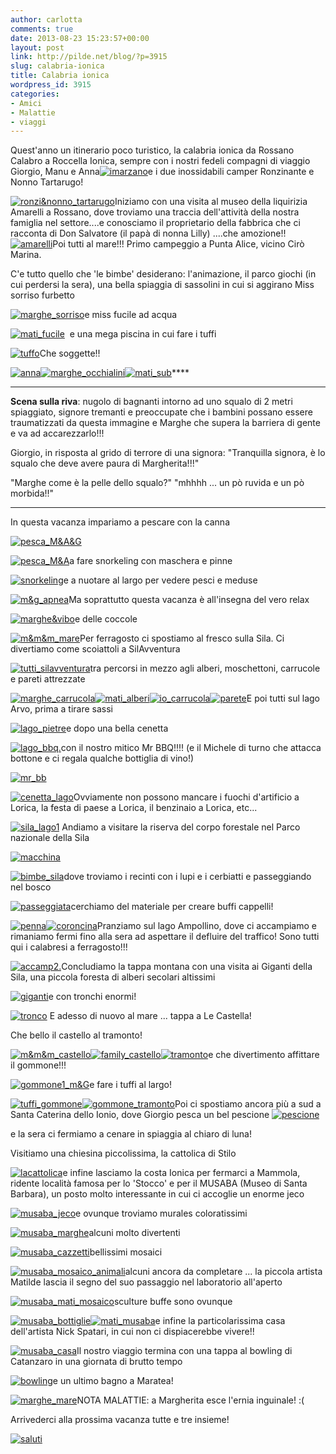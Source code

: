 ```yaml
---
author: carlotta
comments: true
date: 2013-08-23 15:23:57+00:00
layout: post
link: http://pilde.net/blog/?p=3915
slug: calabria-ionica
title: Calabria ionica
wordpress_id: 3915
categories:
- Amici
- Malattie
- viaggi
---
```


Quest'anno un itinerario poco turistico, la calabria ionica da Rossano Calabro a Roccella Ionica, sempre con i nostri fedeli compagni di viaggio Giorgio, Manu e Anna[![imarzano](http://pilde.net/blog/wp-content/uploads/2013/09/imarzano.jpg)](http://pilde.net/blog/wp-content/uploads/2013/09/imarzano.jpg)e i due inossidabili camper Ronzinante e Nonno Tartarugo!

[![ronzi&nonno_tartarugo](http://pilde.net/blog/wp-content/uploads/2013/09/ronzinonno_tartarugo.jpg)](http://pilde.net/blog/wp-content/uploads/2013/09/ronzinonno_tartarugo.jpg)Iniziamo con una visita al museo della liquirizia Amarelli a Rossano, dove troviamo una traccia dell'attività della nostra famiglia nel settore....e conosciamo il proprietario della fabbrica che ci racconta di Don Salvatore (il papà di nonna Lilly) ....che amozione!! [![amarelli](http://pilde.net/blog/wp-content/uploads/2013/09/amarelli.jpg)](http://pilde.net/blog/wp-content/uploads/2013/09/amarelli.jpg)Poi tutti al mare!!! Primo campeggio a Punta Alice, vicino Cirò Marina.

C'e tutto quello che 'le bimbe' desiderano: l'animazione, il parco giochi (in cui perdersi la sera), una bella spiaggia di sassolini in cui si aggirano Miss sorriso furbetto

[![marghe_sorriso](http://pilde.net/blog/wp-content/uploads/2013/09/marghe_sorriso.jpg)](http://pilde.net/blog/wp-content/uploads/2013/09/marghe_sorriso.jpg)e miss fucile ad acqua

[![mati_fucile](http://pilde.net/blog/wp-content/uploads/2013/09/mati_fucile.jpg)](http://pilde.net/blog/wp-content/uploads/2013/09/mati_fucile.jpg)  e una mega piscina in cui fare i tuffi

[![tuffo](http://pilde.net/blog/wp-content/uploads/2013/09/tuffo.jpg)](http://pilde.net/blog/wp-content/uploads/2013/09/tuffo.jpg)Che soggette!!

[![anna](http://pilde.net/blog/wp-content/uploads/2013/09/anna.jpg)](http://pilde.net/blog/wp-content/uploads/2013/09/anna.jpg)[![marghe_occhialini](http://pilde.net/blog/wp-content/uploads/2013/09/marghe_occhialini.jpg)](http://pilde.net/blog/wp-content/uploads/2013/09/marghe_occhialini.jpg)[![mati_sub](http://pilde.net/blog/wp-content/uploads/2013/09/mati_sub.jpg)](http://pilde.net/blog/wp-content/uploads/2013/09/mati_sub.jpg)****

- - - - - -

**Scena sulla riva**: nugolo di bagnanti intorno ad uno squalo di 2 metri spiaggiato, signore tremanti e preoccupate che i bambini possano essere traumatizzati da questa immagine e Marghe che supera la barriera di gente e va ad accarezzarlo!!!

Giorgio, in risposta al grido di terrore di una signora: "Tranquilla signora, è lo squalo che deve avere paura di Margherita!!!"

"Marghe come è la pelle dello squalo?" "mhhhh ... un pò ruvida e un pò morbida!!"

- - - - - -

In questa vacanza impariamo a pescare con la canna

[![pesca_M&A&G](http://pilde.net/blog/wp-content/uploads/2013/09/pesca_MAG.jpg)](http://pilde.net/blog/wp-content/uploads/2013/09/pesca_MAG.jpg)

[![pesca_M&A](http://pilde.net/blog/wp-content/uploads/2013/09/pesca_MA.jpg)](http://pilde.net/blog/wp-content/uploads/2013/09/pesca_MA.jpg)a fare snorkeling con maschera e pinne

[![snorkeling](http://pilde.net/blog/wp-content/uploads/2013/09/snorkeling.jpg)](http://pilde.net/blog/wp-content/uploads/2013/09/snorkeling.jpg)e a nuotare al largo per vedere pesci e meduse

[![m&g_apnea](http://pilde.net/blog/wp-content/uploads/2013/09/mg_apnea.jpg)](http://pilde.net/blog/wp-content/uploads/2013/09/mg_apnea.jpg)Ma soprattutto questa vacanza è all'insegna del vero relax

[![marghe&vibo](http://pilde.net/blog/wp-content/uploads/2013/09/marghevibo.jpg)](http://pilde.net/blog/wp-content/uploads/2013/09/marghevibo.jpg)e delle coccole

[![m&m&m_mare](http://pilde.net/blog/wp-content/uploads/2013/09/mmm_mare.jpg)](http://pilde.net/blog/wp-content/uploads/2013/09/mmm_mare.jpg)Per ferragosto ci spostiamo al fresco sulla Sila. Ci divertiamo come scoiattoli a SilAvventura

[![tutti_silavventura](http://pilde.net/blog/wp-content/uploads/2013/09/tutti_silavventura.jpg)](http://pilde.net/blog/wp-content/uploads/2013/09/tutti_silavventura.jpg)tra percorsi in mezzo agli alberi, moschettoni, carrucole e pareti attrezzate

[![marghe_carrucola](http://pilde.net/blog/wp-content/uploads/2013/09/marghe_carrucola.jpg)](http://pilde.net/blog/wp-content/uploads/2013/09/marghe_carrucola.jpg)[![mati_alberi](http://pilde.net/blog/wp-content/uploads/2013/09/mati_alberi.jpg)](http://pilde.net/blog/wp-content/uploads/2013/09/mati_alberi.jpg)[![io_carrucola](http://pilde.net/blog/wp-content/uploads/2013/09/io_carrucola.jpg)![parete](http://pilde.net/blog/wp-content/uploads/2013/09/parete.jpg)](http://pilde.net/blog/wp-content/uploads/2013/09/parete.jpg)E poi tutti sul lago Arvo, prima a tirare sassi

[![lago_pietre](http://pilde.net/blog/wp-content/uploads/2013/08/lago_pietre.jpg)](http://pilde.net/blog/wp-content/uploads/2013/08/lago_pietre.jpg)e dopo una bella cenetta

[![lago_bbq.](http://pilde.net/blog/wp-content/uploads/2013/09/lago_bbq..jpg)](http://pilde.net/blog/wp-content/uploads/2013/09/lago_bbq..jpg)con il nostro mitico Mr BBQ!!!! (e il Michele di turno che attacca bottone e ci regala qualche bottiglia di vino!)

[![mr_bb](http://pilde.net/blog/wp-content/uploads/2013/09/mr_bb.jpg)](http://pilde.net/blog/wp-content/uploads/2013/09/mr_bb.jpg)

[![cenetta_lago](http://pilde.net/blog/wp-content/uploads/2013/09/cenetta_lago.jpg)](http://pilde.net/blog/wp-content/uploads/2013/09/cenetta_lago.jpg)Ovviamente non possono mancare i fuochi d'artificio a Lorica, la festa di paese a Lorica, il benzinaio a Lorica, etc...

[![sila_lago1](http://pilde.net/blog/wp-content/uploads/2013/09/sila_lago1.jpg)](http://pilde.net/blog/wp-content/uploads/2013/09/sila_lago1.jpg) Andiamo a visitare la riserva del corpo forestale nel Parco nazionale della Sila

[![macchina](http://pilde.net/blog/wp-content/uploads/2013/09/macchina.jpg)](http://pilde.net/blog/wp-content/uploads/2013/09/macchina.jpg)

[![bimbe_sila](http://pilde.net/blog/wp-content/uploads/2013/09/bimbe_sila.jpg)](http://pilde.net/blog/wp-content/uploads/2013/09/bimbe_sila.jpg)dove troviamo i recinti con i lupi e i cerbiatti e passeggiando nel bosco

[![passeggiata](http://pilde.net/blog/wp-content/uploads/2013/09/passeggiata.jpg)](http://pilde.net/blog/wp-content/uploads/2013/09/passeggiata.jpg)cerchiamo del materiale per creare buffi cappelli!

[![penna](http://pilde.net/blog/wp-content/uploads/2013/09/penna.jpg)](http://pilde.net/blog/wp-content/uploads/2013/09/penna.jpg)[![coroncina](http://pilde.net/blog/wp-content/uploads/2013/09/coroncina.jpg)](http://pilde.net/blog/wp-content/uploads/2013/09/coroncina.jpg)Pranziamo sul lago Ampollino, dove ci accampiamo e rimaniamo fermi fino alla sera ad aspettare il defluire del traffico! Sono tutti qui i calabresi a ferragosto!!!

[![accamp2.](http://pilde.net/blog/wp-content/uploads/2013/09/accamp2..jpg)](http://pilde.net/blog/wp-content/uploads/2013/09/accamp2..jpg)Concludiamo la tappa montana con una visita ai Giganti della Sila, una piccola foresta di alberi secolari altissimi

[![giganti](http://pilde.net/blog/wp-content/uploads/2013/09/giganti.jpg)](http://pilde.net/blog/wp-content/uploads/2013/09/giganti.jpg)e con tronchi enormi!

[![tronco](http://pilde.net/blog/wp-content/uploads/2013/09/tronco.jpg)](http://pilde.net/blog/wp-content/uploads/2013/09/tronco.jpg) E adesso di nuovo al mare ... tappa a Le Castella!

Che bello il castello al tramonto!

[![m&m&m_castello](http://pilde.net/blog/wp-content/uploads/2013/09/mmm_castello.jpg)](http://pilde.net/blog/wp-content/uploads/2013/09/mmm_castello.jpg)[![family_castello](http://pilde.net/blog/wp-content/uploads/2013/09/family_castello.jpg)](http://pilde.net/blog/wp-content/uploads/2013/09/family_castello.jpg)[![tramonto](http://pilde.net/blog/wp-content/uploads/2013/09/tramonto.jpg)](http://pilde.net/blog/wp-content/uploads/2013/09/tramonto.jpg)e che divertimento affittare il gommone!!!

[![gommone1_m&G](http://pilde.net/blog/wp-content/uploads/2013/09/gommone1_mG.jpg)](http://pilde.net/blog/wp-content/uploads/2013/09/gommone1_mG.jpg)e fare i tuffi al largo!

[![tuffi_gommone](http://pilde.net/blog/wp-content/uploads/2013/09/tuffi_gommone.jpg)](http://pilde.net/blog/wp-content/uploads/2013/09/tuffi_gommone.jpg)[![gommone_tramonto](http://pilde.net/blog/wp-content/uploads/2013/08/gommone_tramonto.jpg)](http://pilde.net/blog/wp-content/uploads/2013/08/gommone_tramonto.jpg)Poi ci spostiamo ancora più a sud a Santa Caterina dello Ionio, dove Giorgio pesca un bel pescione [![pescione](http://pilde.net/blog/wp-content/uploads/2013/08/pescione.jpg)](http://pilde.net/blog/wp-content/uploads/2013/08/pescione.jpg)

e la sera ci fermiamo a cenare in spiaggia al chiaro di luna!

Visitiamo una chiesina piccolissima, la cattolica di Stilo

[![lacattolica](http://pilde.net/blog/wp-content/uploads/2013/08/lacattolica.jpg)](http://pilde.net/blog/wp-content/uploads/2013/08/lacattolica.jpg)e infine lasciamo la costa Ionica per fermarci a Mammola, ridente località famosa per lo 'Stocco' e per il MUSABA (Museo di Santa Barbara), un posto molto interessante in cui ci accoglie un enorme jeco

[![musaba_jeco](http://pilde.net/blog/wp-content/uploads/2013/08/musaba_jeco.jpg)](http://pilde.net/blog/wp-content/uploads/2013/08/musaba_jeco.jpg)e ovunque troviamo murales coloratissimi

[![musaba_marghe](http://pilde.net/blog/wp-content/uploads/2013/08/musaba_marghe.jpg)](http://pilde.net/blog/wp-content/uploads/2013/08/musaba_marghe.jpg)alcuni molto divertenti

[![musaba_cazzetti](http://pilde.net/blog/wp-content/uploads/2013/08/musaba_cazzetti.jpg)](http://pilde.net/blog/wp-content/uploads/2013/08/musaba_cazzetti.jpg)bellissimi mosaici

[![musaba_mosaico_animali](http://pilde.net/blog/wp-content/uploads/2013/08/musaba_mosaico_animali.jpg)](http://pilde.net/blog/wp-content/uploads/2013/08/musaba_mosaico_animali.jpg)alcuni ancora da completare ... la piccola artista Matilde lascia il segno del suo passaggio nel laboratorio all'aperto

[![musaba_mati_mosaico](http://pilde.net/blog/wp-content/uploads/2013/08/musaba_mati_mosaico.jpg)](http://pilde.net/blog/wp-content/uploads/2013/08/musaba_mati_mosaico.jpg)sculture buffe sono ovunque

[![musaba_bottiglie](http://pilde.net/blog/wp-content/uploads/2013/08/musaba_bottiglie.jpg)](http://pilde.net/blog/wp-content/uploads/2013/08/musaba_bottiglie.jpg)[![mati_musaba](http://pilde.net/blog/wp-content/uploads/2013/08/mati_musaba.jpg)](http://pilde.net/blog/wp-content/uploads/2013/08/mati_musaba.jpg)e infine la particolarissima casa dell'artista Nick Spatari, in cui non ci dispiacerebbe vivere!!

[![musaba_casa](http://pilde.net/blog/wp-content/uploads/2013/08/musaba_casa.jpg)](http://pilde.net/blog/wp-content/uploads/2013/08/musaba_casa.jpg)Il nostro viaggio termina con una tappa al bowling di Catanzaro in una giornata di brutto tempo

[![bowling](http://pilde.net/blog/wp-content/uploads/2013/08/bowling.jpg)](http://pilde.net/blog/wp-content/uploads/2013/08/bowling.jpg)e un ultimo bagno a Maratea!

[![marghe_mare](http://pilde.net/blog/wp-content/uploads/2013/08/marghe_mare.jpg)](http://pilde.net/blog/wp-content/uploads/2013/08/marghe_mare.jpg)NOTA MALATTIE: a Margherita esce l'ernia inguinale! :(

Arrivederci alla prossima vacanza tutte e tre insieme!

[![saluti](http://pilde.net/blog/wp-content/uploads/2013/08/saluti.jpg)](http://pilde.net/blog/wp-content/uploads/2013/08/saluti.jpg)
